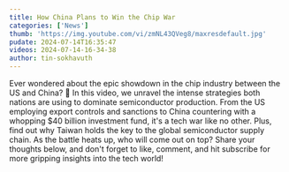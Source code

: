```yaml
---
title: How China Plans to Win the Chip War
categories: ['News']
thumb: 'https://img.youtube.com/vi/zmNL43QVeg8/maxresdefault.jpg'
pudate: 2024-07-14T16:35:47
videos: 2024-07-14-16-34-38
author: tin-sokhavuth
---
```

Ever wondered about the epic showdown in the chip industry between the US and China? 🤔 In this video, we unravel the intense strategies both nations are using to dominate semiconductor production. From the US employing export controls and sanctions to China countering with a whopping $40 billion investment fund, it's a tech war like no other. Plus, find out why Taiwan holds the key to the global semiconductor supply chain. As the battle heats up, who will come out on top? Share your thoughts below, and don't forget to like, comment, and hit subscribe for more gripping insights into the tech world!